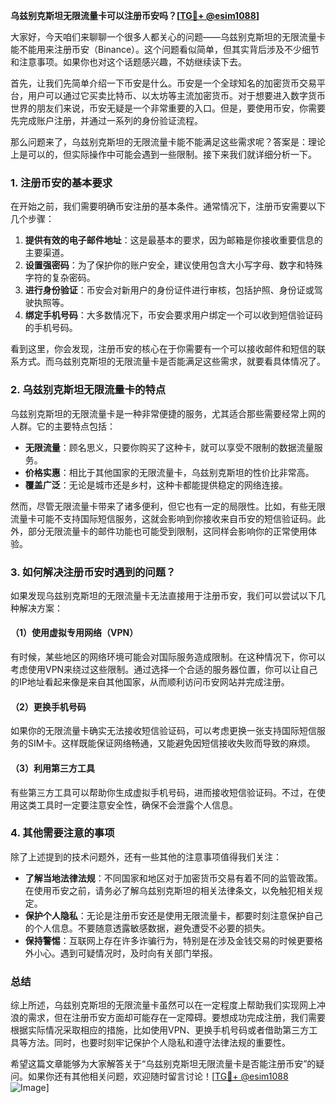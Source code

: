 **乌兹别克斯坦无限流量卡可以注册币安吗？[[TG💪+ @esim1088](https://t.me/s/esim1088)]**

大家好，今天咱们来聊聊一个很多人都关心的问题——乌兹别克斯坦的无限流量卡能不能用来注册币安（Binance）。这个问题看似简单，但其实背后涉及不少细节和注意事项。如果你也对这个话题感兴趣，不妨继续读下去。

首先，让我们先简单介绍一下币安是什么。币安是一个全球知名的加密货币交易平台，用户可以通过它买卖比特币、以太坊等主流加密货币。对于想要进入数字货币世界的朋友们来说，币安无疑是一个非常重要的入口。但是，要使用币安，你需要先完成账户注册，并通过一系列的身份验证流程。

那么问题来了，乌兹别克斯坦的无限流量卡能不能满足这些需求呢？答案是：理论上是可以的，但实际操作中可能会遇到一些限制。接下来我们就详细分析一下。

### 1. 注册币安的基本要求

在开始之前，我们需要明确币安注册的基本条件。通常情况下，注册币安需要以下几个步骤：

1. **提供有效的电子邮件地址**：这是最基本的要求，因为邮箱是你接收重要信息的主要渠道。
2. **设置强密码**：为了保护你的账户安全，建议使用包含大小写字母、数字和特殊字符的复杂密码。
3. **进行身份验证**：币安会对新用户的身份证件进行审核，包括护照、身份证或驾驶执照等。
4. **绑定手机号码**：大多数情况下，币安会要求用户绑定一个可以收到短信验证码的手机号码。

看到这里，你会发现，注册币安的核心在于你需要有一个可以接收邮件和短信的联系方式。而乌兹别克斯坦的无限流量卡是否能满足这些需求，就要看具体情况了。

### 2. 乌兹别克斯坦无限流量卡的特点

乌兹别克斯坦的无限流量卡是一种非常便捷的服务，尤其适合那些需要经常上网的人群。它的主要特点包括：

- **无限流量**：顾名思义，只要你购买了这种卡，就可以享受不限制的数据流量服务。
- **价格实惠**：相比于其他国家的无限流量卡，乌兹别克斯坦的性价比非常高。
- **覆盖广泛**：无论是城市还是乡村，这种卡都能提供稳定的网络连接。

然而，尽管无限流量卡带来了诸多便利，但它也有一定的局限性。比如，有些无限流量卡可能不支持国际短信服务，这就会影响到你接收来自币安的短信验证码。此外，部分无限流量卡的邮件功能也可能受到限制，这同样会影响你的正常使用体验。

### 3. 如何解决注册币安时遇到的问题？

如果发现乌兹别克斯坦的无限流量卡无法直接用于注册币安，我们可以尝试以下几种解决方案：

#### （1）使用虚拟专用网络（VPN）

有时候，某些地区的网络环境可能会对国际服务造成限制。在这种情况下，你可以考虑使用VPN来绕过这些限制。通过选择一个合适的服务器位置，你可以让自己的IP地址看起来像是来自其他国家，从而顺利访问币安网站并完成注册。

#### （2）更换手机号码

如果你的无限流量卡确实无法接收短信验证码，可以考虑更换一张支持国际短信服务的SIM卡。这样既能保证网络畅通，又能避免因短信接收失败而导致的麻烦。

#### （3）利用第三方工具

有些第三方工具可以帮助你生成虚拟手机号码，进而接收短信验证码。不过，在使用这类工具时一定要注意安全性，确保不会泄露个人信息。

### 4. 其他需要注意的事项

除了上述提到的技术问题外，还有一些其他的注意事项值得我们关注：

- **了解当地法律法规**：不同国家和地区对于加密货币交易有着不同的监管政策。在使用币安之前，请务必了解乌兹别克斯坦的相关法律条文，以免触犯相关规定。
- **保护个人隐私**：无论是注册币安还是使用无限流量卡，都要时刻注意保护自己的个人信息。不要随意透露敏感数据，避免遭受不必要的损失。
- **保持警惕**：互联网上存在许多诈骗行为，特别是在涉及金钱交易的时候更要格外小心。遇到可疑情况时，及时向有关部门举报。

### 总结

综上所述，乌兹别克斯坦的无限流量卡虽然可以在一定程度上帮助我们实现网上冲浪的需求，但在注册币安方面却可能存在一定障碍。要想成功完成注册，我们需要根据实际情况采取相应的措施，比如使用VPN、更换手机号码或者借助第三方工具等方法。同时，也要时刻牢记保护个人隐私和遵守法律法规的重要性。

希望这篇文章能够为大家解答关于“乌兹别克斯坦无限流量卡是否能注册币安”的疑问。如果你还有其他相关问题，欢迎随时留言讨论！[[TG💪+ @esim1088](https://t.me/s/esim1088) ![Image](https://i.postimg.cc/4NQfJmqS/Snipaste-2025-05-13-00-14-12.png)]